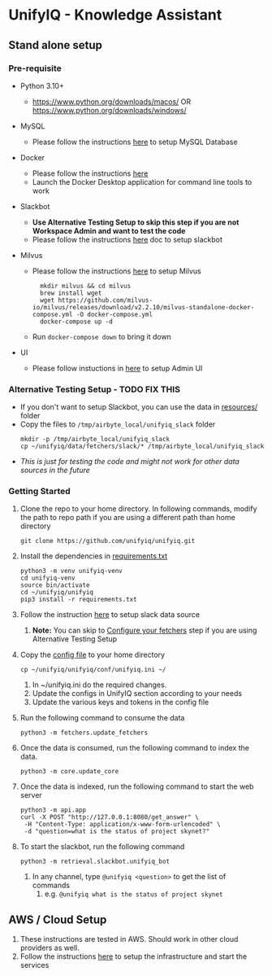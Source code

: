 # UnifyIQ - Knowledge Assistant

## Stand alone setup

### Pre-requisite

- Python 3.10+
    - https://www.python.org/downloads/macos/ OR https://www.python.org/downloads/windows/
- MySQL
    - Please follow the instructions [here](/schema/database/README.md) to setup MySQL Database
- Docker
    - Please follow the instructions [here](https://docs.docker.com/engine/install/)
    - Launch the Docker Desktop application for command line tools to work
- Slackbot
    - **Use Alternative Testing Setup to skip this step if you are not Workspace Admin and want to test the code**
    - Please follow the instructions [here](/unifyiq/retrieval/slackbot/README.md) doc to setup slackbot
- Milvus
    - Please follow the instructions [here](https://milvus.io/docs/install_standalone-docker.md) to setup Milvus
      ```commandline
        mkdir milvus && cd milvus
        brew install wget
        wget https://github.com/milvus-io/milvus/releases/download/v2.2.10/milvus-standalone-docker-compose.yml -O docker-compose.yml
        docker-compose up -d
      ```
    - Run `docker-compose down` to bring it down

 - UI
    - Please follow instuctions in [here](/unifyiq/ui/README.md) to setup Admin UI

### Alternative Testing Setup - TODO FIX THIS

- If you don't want to setup Slackbot, you can use the data in [resources/](/data/fetchers/slack) folder
- Copy the files to `/tmp/airbyte_local/unifyiq_slack` folder
    ```commandline
    mkdir -p /tmp/airbyte_local/unifyiq_slack
    cp ~/unifyiq/data/fetchers/slack/* /tmp/airbyte_local/unifyiq_slack
    ```
- *This is just for testing the code and might not work for other data sources in the future*

### Getting Started

1. Clone the repo to your home directory. In following commands, modify the path to repo path if you are using a
   different path than home directory
    ```commandline
    git clone https://github.com/unifyiq/unifyiq.git
    ```
2. Install the dependencies in [requirements.txt](/unifyiq/requirements.txt)
    ```commandline
   python3 -m venv unifyiq-venv
   cd unifyiq-venv
   source bin/activate
   cd ~/unifyiq/unifyiq
   pip3 install -r requirements.txt
    ```
3. Follow the instruction [here](/unifyiq/fetchers/README.md) to setup slack data source
    1. **Note:** You can skip to [Configure your fetchers](/unifyiq/fetchers/README.md#configuring-the-fetcher) step if
       you are using Alternative Testing Setup

4. Copy the [config file](/unifyiq/conf/unifyiq.ini) to your home directory
   ```commandline
   cp ~/unifyiq/unifyiq/conf/unifyiq.ini ~/
   ```
    1. In ~/unifyiq.ini do the required changes.
    2. Update the configs in UnifyIQ section according to your needs
    3. Update the various keys and tokens in the config file
5. Run the following command to consume the data
    ```commandline
    python3 -m fetchers.update_fetchers
    ```
6. Once the data is consumed, run the following command to index the data.
    ```commandline
    python3 -m core.update_core
    ```
7. Once the data is indexed, run the following command to start the web server
    ```commandline
    python3 -m api.app
    curl -X POST "http://127.0.0.1:8080/get_answer" \
     -H "Content-Type: application/x-www-form-urlencoded" \
     -d "question=what is the status of project skynet?"
    ```
8. To start the slackbot, run the following command
    ```commandline
    python3 -m retrieval.slackbot.unifyiq_bot
    ```
    1. In any channel, type `@unifyiq <question>` to get the list of commands
        1. e.g. ```@unifyiq what is the status of project skynet```

## AWS / Cloud Setup

1. These instructions are tested in AWS. Should work in other cloud providers as well.
2. Follow the instructions [here](/unifyiq/playbooks/README.md) to setup the infrastructure and start the services
